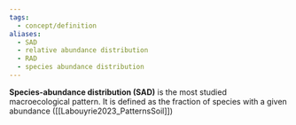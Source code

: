 ```yaml
---
tags:
  - concept/definition
aliases:
  - SAD
  - relative abundance distribution
  - RAD
  - species abundance distribution
---
```

**Species-abundance distribution (SAD)** is the most studied macroecological pattern. It is defined as the fraction of species with a given abundance ([[Labouyrie2023_PatternsSoil]])
